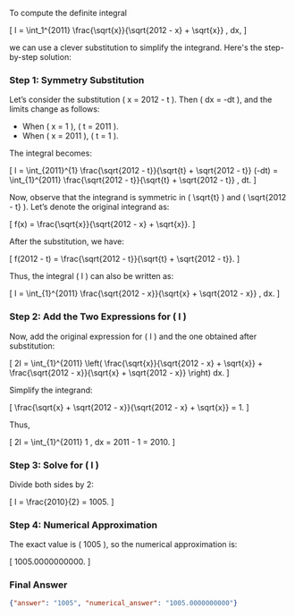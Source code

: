 To compute the definite integral 

\[
I = \int_1^{2011} \frac{\sqrt{x}}{\sqrt{2012 - x} + \sqrt{x}} \, dx,
\]

we can use a clever substitution to simplify the integrand. Here's the step-by-step solution:

### Step 1: Symmetry Substitution
Let’s consider the substitution \( x = 2012 - t \). Then \( dx = -dt \), and the limits change as follows:
- When \( x = 1 \), \( t = 2011 \).
- When \( x = 2011 \), \( t = 1 \).

The integral becomes:

\[
I = \int_{2011}^{1} \frac{\sqrt{2012 - t}}{\sqrt{t} + \sqrt{2012 - t}} (-dt) = \int_{1}^{2011} \frac{\sqrt{2012 - t}}{\sqrt{t} + \sqrt{2012 - t}} \, dt.
\]

Now, observe that the integrand is symmetric in \( \sqrt{t} \) and \( \sqrt{2012 - t} \). Let’s denote the original integrand as:

\[
f(x) = \frac{\sqrt{x}}{\sqrt{2012 - x} + \sqrt{x}}.
\]

After the substitution, we have:

\[
f(2012 - t) = \frac{\sqrt{2012 - t}}{\sqrt{t} + \sqrt{2012 - t}}.
\]

Thus, the integral \( I \) can also be written as:

\[
I = \int_{1}^{2011} \frac{\sqrt{2012 - x}}{\sqrt{x} + \sqrt{2012 - x}} \, dx.
\]

### Step 2: Add the Two Expressions for \( I \)
Now, add the original expression for \( I \) and the one obtained after substitution:

\[
2I = \int_{1}^{2011} \left( \frac{\sqrt{x}}{\sqrt{2012 - x} + \sqrt{x}} + \frac{\sqrt{2012 - x}}{\sqrt{x} + \sqrt{2012 - x}} \right) dx.
\]

Simplify the integrand:

\[
\frac{\sqrt{x} + \sqrt{2012 - x}}{\sqrt{2012 - x} + \sqrt{x}} = 1.
\]

Thus,

\[
2I = \int_{1}^{2011} 1 \, dx = 2011 - 1 = 2010.
\]

### Step 3: Solve for \( I \)
Divide both sides by 2:

\[
I = \frac{2010}{2} = 1005.
\]

### Step 4: Numerical Approximation
The exact value is \( 1005 \), so the numerical approximation is:

\[
1005.0000000000.
\]

### Final Answer
```json
{"answer": "1005", "numerical_answer": "1005.0000000000"}
```